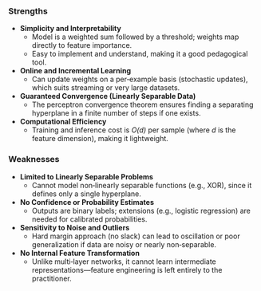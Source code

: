 ### Strengths

- **Simplicity and Interpretability**
    - Model is a weighted sum followed by a threshold; weights map directly to feature importance.
    - Easy to implement and understand, making it a good pedagogical tool.
- **Online and Incremental Learning**
    - Can update weights on a per‐example basis (stochastic updates), which suits streaming or very large datasets.
- **Guaranteed Convergence (Linearly Separable Data)**
    - The perceptron convergence theorem ensures finding a separating hyperplane in a finite number of steps if one exists.
- **Computational Efficiency**
    - Training and inference cost is _O(d)_ per sample (where _d_ is the feature dimension), making it lightweight.
        
### Weaknesses

- **Limited to Linearly Separable Problems**
    - Cannot model non‐linearly separable functions (e.g., XOR), since it defines only a single hyperplane.
- **No Confidence or Probability Estimates**
    - Outputs are binary labels; extensions (e.g., logistic regression) are needed for calibrated probabilities.
- **Sensitivity to Noise and Outliers**
    - Hard margin approach (no slack) can lead to oscillation or poor generalization if data are noisy or nearly non‐separable.
- **No Internal Feature Transformation**
    - Unlike multi‐layer networks, it cannot learn intermediate representations—feature engineering is left entirely to the practitioner.
